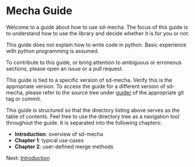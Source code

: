 # Mecha Guide

Welcome to a guide about how to use sd-mecha.
The focus of this guide is to understand how to use the library and decide whether it is for you or not.

This guide does not explain how to write code in python. Basic experience with python programming is assumed.

To contribute to this guide, or bring attention to ambiguous or erroneous sections, please open an issue or a pull request.

This guide is tied to a specific version of sd-mecha.
Verify this is the appropriate version.
To access the guide for a different version of sd-mecha, please refer to the source tree under [guide/](/guide) of the appropriate git tag or commit.

This guide is structured so that the directory listing above serves as the table of contents.
Feel free to use the directory tree as a navigation tool throughout the guide.
It is separated into the following chapters:

- **Introduction**: overview of sd-mecha
- **Chapter 1**: typical use cases
- **Chapter 2**: user-defined merge methods

Next: [Introduction](0-introduction)

